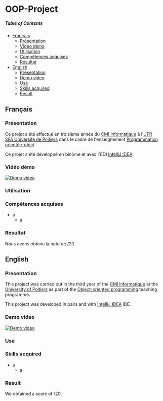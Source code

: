 # OOP-Project

##### Table of Contents
* [Français](#fr)
  * [Présentation](#fr_pr)
  * [Vidéo démo](#fr_vi)
  * [Utilisation](#fr_ut)
  * [Compétences acquises](#fr_cp)
  * [Résultat](#fr_rs)
* [English](#en)
  * [Presentation](#en_pr)
  * [Demo video](#en_vi)
  * [Use](#en_u)
  * [Skills acquired](#en_sk)
  * [Result](#en_rs)

<a name="fr"/>

## Français

<a name="fr_pr"/>

### Présentation

Ce projet a été effectué en troisième année du [CMI Informatique](http://formations.univ-poitiers.fr/fr/index/autre-diplome-niveau-master-AM/autre-diplome-niveau-master-AM/cmi-informatique-JD2XQGVY.html) à l'[UFR SFA Université de Poitiers](https://sfa.univ-poitiers.fr/) dans le cadre de l'enseignement [Programmation orientée-objet](http://formations.univ-poitiers.fr/fr/index/autre-diplome-niveau-master-AM/autre-diplome-niveau-master-AM/cmi-informatique-JD2XQGVY/specialite-s5-JD2XSMB7/programmation-orientee-objet-JB1YGRBD.html).

Ce projet a été développé en binôme et avec l'EDI [IntelliJ IDEA](https://www.jetbrains.com/fr-fr/idea/).

<a name="fr_vi"/>

### Vidéo démo

[![Demo video](https://j.gifs.com/gZA37l.gif)](https://www.youtube.com/watch?v=509DwE4Tuf0)

<a name="fr_ut"/>

### Utilisation

<a name="fr_cp"/>

### Compétences acquises

* a
  * a

<a name="fr_rs"/>

### Résultat

Nous avons obtenu la note de /20.

<a name="en"/>

## English

<a name="en_pr"/>

### Presentation

This project was carried out in the third year of the [CMI Informatique](http://formations.univ-poitiers.fr/fr/index/autre-diplome-niveau-master-AM/autre-diplome-niveau-master-AM/cmi-informatique-JD2XQGVY.html) at the [University of Poitiers](https://www.univ-poitiers.fr/en/) as part of the [Object-oriented programming](http://formations.univ-poitiers.fr/fr/index/autre-diplome-niveau-master-AM/autre-diplome-niveau-master-AM/cmi-informatique-JD2XQGVY/specialite-s5-JD2XSMB7/programmation-orientee-objet-JB1YGRBD.html) teaching programme.

This project was developed in pairs and with [IntelliJ IDEA](https://www.jetbrains.com/idea/) IDE.

<a name="en_vi"/>

### Demo video

[![Demo video](https://j.gifs.com/gZA37l.gif)](https://www.youtube.com/watch?v=509DwE4Tuf0)

<a name="en_u"/>

### Use

<a name="en_sk"/>

### Skills acquired

* a
  * a
  
<a name="en_rs"/>

### Result

We obtained a score of /20.
